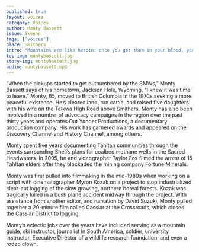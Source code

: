 ```yaml
---
published: true
layout: voices
category: Voices
author: Monty Bassett
issue: Skeena
tags: ['voices']
place: Smithers
intro: "Mountains are like heroin: once you get them in your blood, you can't give 'em up." 
toc-img: montybassett.jpg
story-img: montybassett.jpg
audio: montybassett.mp3
---
```

“When the pickups started to get outnumbered by the BMWs,” Monty Bassett says of his hometown, Jackson Hole, Wyoming, “I knew it was time to leave.” Monty, 65, moved to British Columbia in the 1970s seeking a more peaceful existence. He’s cleared land, run cattle, and raised five daughters with his wife on the Telkwa High Road above Smithers. Monty has also been involved in a number of advocacy campaigns in the region over the past thirty years and operates Out Yonder Productions, a documentary production company. His work has garnered awards and appeared on the Discovery Channel and History Channel, among others.

Monty spent five years documenting Tahltan communities through the events surrounding Shell’s plans for coalbed methane wells in the Sacred Headwaters. In 2005, he and videographer Taylor Fox filmed the arrest of 15 Tahltan elders after they blockaded the mining company Fortune Minerals.

Monty was first pulled into filmmaking in the mid-1980s when working on a script with cinematographer Myron Kozak on a project to stop industrialized clear-cut logging of the slow growing, northern boreal forests. Kozak was tragically killed in a bush plane accident midway through the project. With assistance from another editor, and narration by David Suzuki, Monty pulled together a 20-minute film called Cassiar at the Crossroads, which closed the Cassiar District to logging.

Monty’s eclectic jobs over the years have included serving as a mountain guide, ski instructor, journalist in South America, soldier, university instructor, Executive Director of a wildlife research foundation, and even a rodeo clown.

